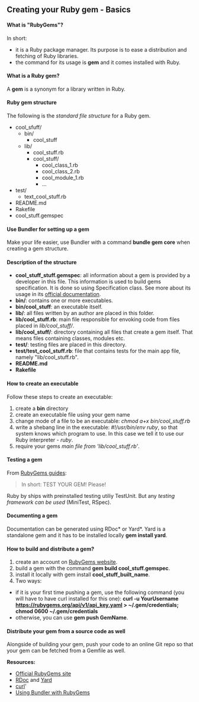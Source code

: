 ## Creating your Ruby gem - Basics

#### What is "RubyGems"?

In short:

* it is a Ruby package manager. Its purpose is to ease a distribution and fetching of Ruby libraries.
* the command for its usage is __gem__ and it comes installed with Ruby.

#### What is a Ruby gem?

A __gem__ is a synonym for a library written in Ruby.

#### Ruby gem structure

The following is the _standard file structure_ for a Ruby gem.

+ cool_sfuff/
  + bin/
     + cool_stuff
  + lib/
     + cool_stuff.rb
     + cool_stuff/
         + cool\_class\_1.rb
         + cool\_class\_2.rb
         + cool\_module\_1.rb
         + ...
 + test/
   + text\_cool\_stuff.rb
 + README.md
 + Rakefile
 + cool_stuff.gemspec

#### Use Bundler for setting up a gem

Make your life easier, use Bundler with a command __bundle gem core__ when creating a gem structure.

#### Description of the structure

* __cool\_stuff\_stuff.gemspec__: all information about a gem is provided by a developer in this file. This information is used to build gems specification. It is done so using Specification class.
See more about its usage in its [official documentation](http://ruby-doc.org/stdlib-2.2.2/libdoc/rubygems/rdoc/Gem/Specification.html).
* __bin/__: contains one or more executables.
* __bin/cool_stuff__: an executable itself.
* __lib/__: all files written by an author are placed in this folder.
* __lib/cool_stuff.rb__: main file responsible for envoking code from files placed in _lib/cool\_stuff/_.
* __lib/cool\_stuff/__: directory containing all files that create a gem itself. That means files containing classes, modules etc.
* __test/__: testing files are placed in this directory.
* __test/test\_cool\_stuff.rb__: file that contains tests for the main app file, namely "lib/cool_stuff.rb".
* __README.md__
* __Rakefile__

#### How to create an executable

Follow these steps to create an executable:

1. create a __bin__ directory
2. create an executable file using your gem name
3. change mode of a file to be an executable: _chmod a+x bin/cool\_stuff.rb_
4. write a shebang line in the executable: _#!/usr/bin/env ruby_, so that system knows which program to use. In this case we tell it to use our Ruby interpreter - _ruby_.
5. require your gems _main file from 'lib/cool\_stuff.rb'_.

#### Testing a gem

From [RubyGems guides](http://guides.rubygems.org/make-your-own-gem/):

> In short: TEST YOUR GEM! Please!

Ruby by ships with preinstalled testing utiliy TestUnit. But any _testing framework can be used_ (MiniTest, RSpec).

#### Documenting a gem

Documentation can be generated using RDoc* or Yard*. Yard is a standalone gem and it has to be installed locally __gem install yard__.

#### How to build and distribute a gem?

1. create an account on [RubyGems website](https://rubygems.org/sign_up).
2. build a gem with the command __gem build cool_stuff.gemspec__.
3. install it locally with gem install __cool\_stuff\_built\_name__.
4. Two ways:
  * if it is your first time pushing a gem, use the following command (you will have to have curl installed for this one): __curl -u YourUsername https://rubygems.org/api/v1/api_key.yaml >
~/.gem/credentials; chmod 0600 ~/.gem/credentials__
  * otherwise, you can use __gem push GemName__.

#### Distribute your gem from a source code as well

Alongside of building your gem, push your code to an online Git repo so that your gem can be fetched from a Gemfile as well.

__Resources:__

* [Official RubyGems site](https://rubygems.org/)
* [RDoc](https://rubygems.org/gems/rdoc/versions/4.2.0) and [Yard](http://yardoc.org/)
* [curl](https://en.wikipedia.org/wiki/CURL)'
* [Using Bundler with RubyGems](http://bundler.io/rubygems.html)
